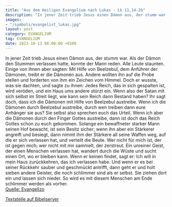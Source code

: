 ```yaml
---
title: "Aus dem Heiligen Evangelium nach Lukas - Lk 11,14-26"
description: "In jener Zeit trieb Jesus einen Dämon aus, der stumm war. Als der Dämon den Stummen verlassen hatte, konnte der Mann reden. Alle Leute staunten. Einige von ihnen aber sagten: Mit Hilfe von Beelzebul, dem Anführer der Dämonen, treibt er die Dämonen aus. Andere wollten ihn auf die ...."
images:
- "/symbols/evangelist_lukas.jpg"
layout: post
category: EVANGELIUM
tag: EVANGELIUM
date: 2023-10-13 08:00:00 +0100
---
```

In jener Zeit trieb Jesus einen Dämon aus, der stumm war. Als der Dämon den Stummen verlassen hatte, konnte der Mann reden. Alle Leute staunten.
Einige von ihnen aber sagten: Mit Hilfe von Beelzebul, dem Anführer der Dämonen, treibt er die Dämonen aus.
Andere wollten ihn auf die Probe stellen und forderten von ihm ein Zeichen vom Himmel.<!--more-->
Doch er wusste, was sie dachten, und sagte zu ihnen: Jedes Reich, das in sich gespalten ist, wird veröden, und ein Haus ums andere stürzt ein.
Wenn also der Satan mit sich selbst im Streit liegt, wie kann sein Reich dann Bestand haben? Ihr sagt doch, dass ich die Dämonen mit Hilfe von Beelzebul austreibe.
Wenn ich die Dämonen durch Beelzebul austreibe, durch wen treiben dann eure Anhänger sie aus? Sie selbst also sprechen euch das Urteil.
Wenn ich aber die Dämonen durch den Finger Gottes austreibe, dann ist doch das Reich Gottes schon zu euch gekommen.
Solange ein bewaffneter starker Mann seinen Hof bewacht, ist sein Besitz sicher;
wenn ihn aber ein Stärkerer angreift und besiegt, dann nimmt ihm der Stärkere all seine Waffen weg, auf die er sich verlassen hat, und verteilt die Beute.
Wer nicht für mich ist, der ist gegen mich; wer nicht mit mir sammelt, der zerstreut.
Ein unreiner Geist, der einen Menschen verlassen hat, wandert durch die Wüste und sucht einen Ort, wo er bleiben kann. Wenn er keinen findet, sagt er: Ich will in mein Haus zurückkehren, das ich verlassen habe.
Und wenn er es bei seiner Rückkehr sauber und geschmückt antrifft,
dann geht er und holt sieben andere Geister, die noch schlimmer sind als er selbst. Sie ziehen dort ein und lassen sich nieder. So wird es mit diesem Menschen am Ende schlimmer werden als vorher.<br>
[Quelle: Evangelizo](https://evangeliumtagfuertag.org/DE/gospel)

[Textstelle auf Bibelserver](https://www.bibleserver.com/EU/Lukas11,14-26)
